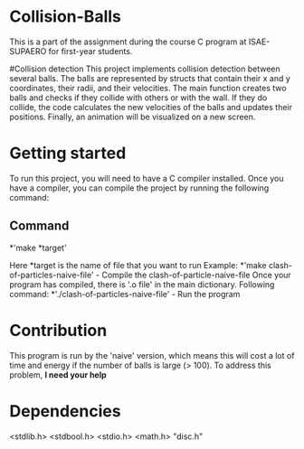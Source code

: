 # Collision-Balls
This is a part of the assignment during the course C program at ISAE-SUPAERO for first-year students.  

#Collision detection
This project implements collision detection between several balls. The balls are represented by structs that contain their x and y coordinates, their radii, and their velocities. The main function creates two balls and checks if they collide with others or with the wall. If they do collide, the code calculates the new velocities of the balls and updates their positions. Finally, an animation will be visualized on a new screen.

# Getting started
To run this project, you will need to have a C compiler installed. Once you have a compiler, you can compile the project by running the following command:
## Command
*'make *target'

Here *target is the name of file that you want to run
Example:
*'make clash-of-particles-naive-file' - Compile the clash-of-particle-naive-file
Once your program has compiled, there is '.o file' in the main dictionary.
Following command:
*'./clash-of-particles-naive-file' - Run the program

# Contribution

This program is run by the 'naive' version, which means this will cost a lot of time and energy if the number of balls is large (> 100). To address this problem, **I need your help**

# Dependencies
<stdlib.h>
<stdbool.h>
<stdio.h>
<math.h>
"disc.h"
